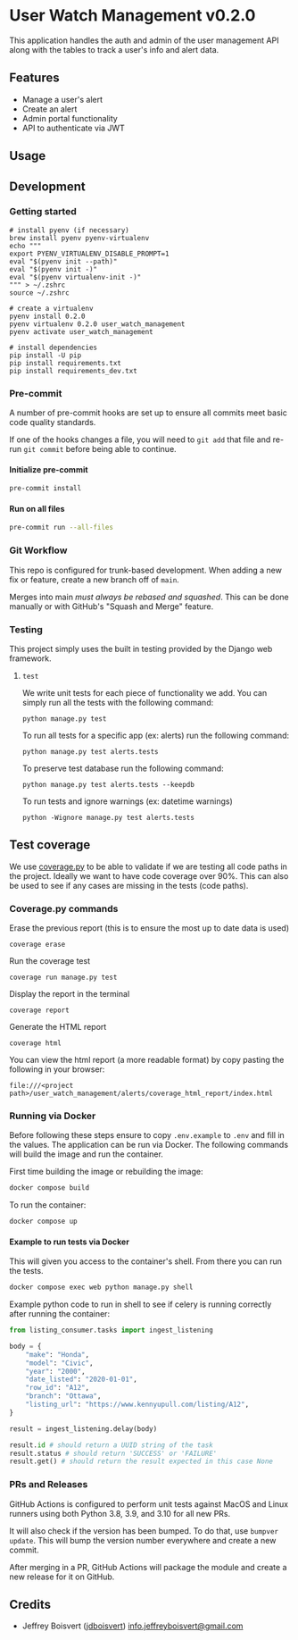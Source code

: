 # User Watch Management v0.2.0
This application handles the auth and admin of the user management API along with the tables to track a user's info and alert data.

## Features

- Manage a user's alert
- Create an alert
- Admin portal functionality
- API to authenticate via JWT

## Usage

## Development

### Getting started

```shell
# install pyenv (if necessary)
brew install pyenv pyenv-virtualenv
echo """
export PYENV_VIRTUALENV_DISABLE_PROMPT=1
eval "$(pyenv init --path)"
eval "$(pyenv init -)"
eval "$(pyenv virtualenv-init -)"
""" > ~/.zshrc
source ~/.zshrc

# create a virtualenv
pyenv install 0.2.0
pyenv virtualenv 0.2.0 user_watch_management
pyenv activate user_watch_management

# install dependencies
pip install -U pip
pip install requirements.txt
pip install requirements_dev.txt
```

### Pre-commit

A number of pre-commit hooks are set up to ensure all commits meet basic code quality standards.

If one of the hooks changes a file, you will need to `git add` that file and re-run `git commit` before being able to continue.

#### Initialize pre-commit
```bash
pre-commit install
```

#### Run on all files
```bash
pre-commit run --all-files
```


### Git Workflow

This repo is configured for trunk-based development. When adding a new fix or feature, create a new branch off of `main`.

Merges into main _must always be rebased and squashed_. This can be done manually or with GitHub's "Squash and Merge" feature.

### Testing

This project simply uses the built in testing provided by the Django web framework.

1. `test`

    We write unit tests for each piece of functionality we add. You can simply run all the tests with the following command:

    ```
    python manage.py test
    ```

    To run all tests for a specific app (ex: alerts) run the following command:

    ```
    python manage.py test alerts.tests
    ```

    To preserve test database run the following command:

    ```
    python manage.py test alerts.tests --keepdb
    ```

    To run tests and ignore warnings (ex: datetime warnings)

    ```
    python -Wignore manage.py test alerts.tests
    ```

## Test coverage

We use [coverage.py](https://github.com/nedbat/coveragepy) to be able to validate if we are testing all code paths in the project. Ideally we want to have code coverage over 90%. This can also be used to see if any cases are missing in the tests (code paths).

### Coverage.py commands

Erase the previous report (this is to ensure the most up to date data is used)

```
coverage erase
```

Run the coverage test

```
coverage run manage.py test
```

Display the report in the terminal

```
coverage report
```

Generate the HTML report

```
coverage html
```

You can view the html report (a more readable format) by copy pasting the following in your browser:

```
file:///<project path>/user_watch_management/alerts/coverage_html_report/index.html
```

### Running via Docker

Before following these steps ensure to copy `.env.example` to `.env` and fill in the values.
The application can be run via Docker. The following commands will build the image and run the container.

First time building the image or rebuilding the image:
```bash
docker compose build
```
To run the container:
```bash
docker compose up
```

#### Example to run tests via Docker
This will given you access to the container's shell. From there you can run the tests.
```bash
docker compose exec web python manage.py shell
```
Example python code to run in shell to see if celery is running correctly after running the container:
```python
from listing_consumer.tasks import ingest_listening

body = {
    "make": "Honda",
    "model": "Civic",
    "year": "2000",
    "date_listed": "2020-01-01",
    "row_id": "A12",
    "branch": "Ottawa",
    "listing_url": "https://www.kennyupull.com/listing/A12",
}

result = ingest_listening.delay(body)

result.id # should return a UUID string of the task
result.status # should return 'SUCCESS' or 'FAILURE'
result.get() # should return the result expected in this case None
```




### PRs and Releases

GitHub Actions is configured to perform unit tests against MacOS and Linux runners using both Python 3.8, 3.9, and 3.10 for all new PRs.

It will also check if the version has been bumped. To do that, use `bumpver update`. This will bump the version number everywhere and create a new commit.

After merging in a PR, GitHub Actions will package the module and create a new release for it on GitHub.

## Credits

- Jeffrey Boisvert ([jdboisvert](https://github.com/jdboisvert)) [info.jeffreyboisvert@gmail.com](mailto:info.jeffreyboisvert@gmail.com)
